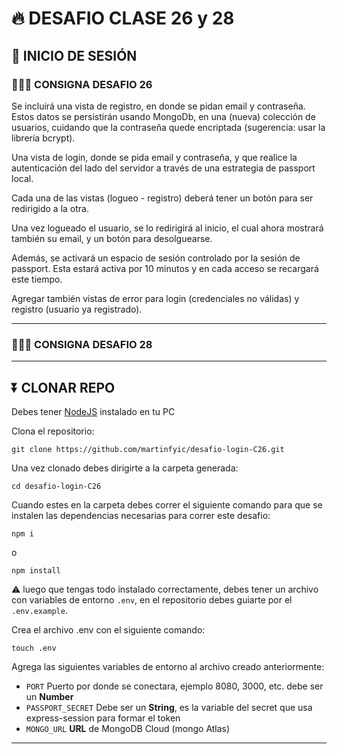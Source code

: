 # 🔥 DESAFIO CLASE 26 y 28

## 📲 INICIO DE SESIÓN

### 👨🏻‍💻 CONSIGNA DESAFIO 26

Se incluirá una vista de registro, en donde se pidan email y contraseña. Estos datos se persistirán usando MongoDb, en una (nueva) colección de usuarios, cuidando que la contraseña quede encriptada (sugerencia: usar la librería bcrypt).

Una vista de login, donde se pida email y contraseña, y que realice la autenticación del lado del servidor a través de una estrategia de passport local.

Cada una de las vistas (logueo - registro) deberá tener un botón para ser redirigido a la otra.

Una vez logueado el usuario, se lo redirigirá al inicio, el cual ahora mostrará también su email, y un botón para desolguearse.

Además, se activará un espacio de sesión controlado por la sesión de passport. Esta estará activa por 10 minutos y en cada acceso se recargará este tiempo.

Agregar también vistas de error para login (credenciales no válidas) y registro (usuario ya registrado).

---

### 👨🏻‍💻 CONSIGNA DESAFIO 28

---

## ⏬ CLONAR REPO

Debes tener [NodeJS](<[https://](https://nodejs.org/en/)>) instalado en tu PC

Clona el repositorio:

```
git clone https://github.com/martinfyic/desafio-login-C26.git
```

Una vez clonado debes dirigirte a la carpeta generada:

```
cd desafio-login-C26
```

Cuando estes en la carpeta debes correr el siguiente comando para que se instalen las dependencias necesarias para correr este desafio:

```
npm i
```

o

```
npm install
```

⚠️ luego que tengas todo instalado correctamente, debes tener un archivo con variables de entorno `.env`, en el repositorio debes guiarte por el `.env.example`.

Crea el archivo .env con el siguiente comando:

```
touch .env
```

Agrega las siguientes variables de entorno al archivo creado anteriormente:

- `PORT` Puerto por donde se conectara, ejemplo 8080, 3000, etc. debe ser un **Number**
- `PASSPORT_SECRET` Debe ser un **String**, es la variable del secret que usa express-session para formar el token
- `MONGO_URL` **URL** de MongoDB Cloud (mongo Atlas)

---
